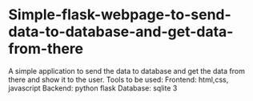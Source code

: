 # Simple-flask-webpage-to-send-data-to-database-and-get-data-from-there
A simple application to send the data to database and get the data from there and show it to the user. Tools to be used: Frontend: html,css, javascript Backend: python flask Database: sqlite 3
